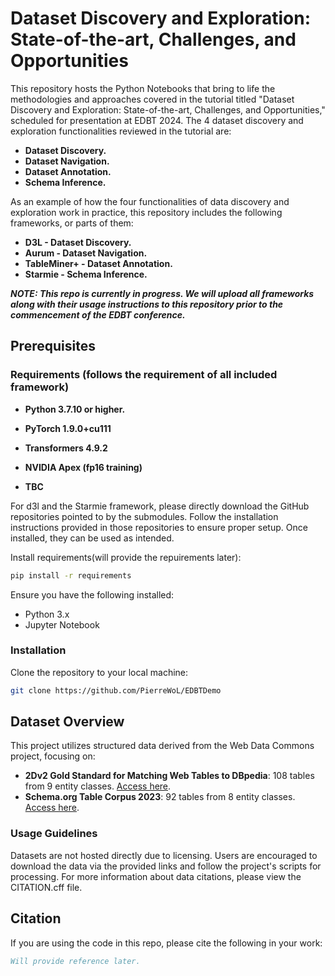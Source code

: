 # Dataset Discovery and Exploration: State-of-the-art, Challenges, and Opportunities

This repository hosts the Python Notebooks that bring to life the methodologies and 
approaches covered in the tutorial titled 
"Dataset Discovery and Exploration: State-of-the-art, Challenges, and Opportunities,"
scheduled for presentation at EDBT 2024.
The 4 dataset discovery and exploration functionalities reviewed in the tutorial are:
- **Dataset Discovery.**
- **Dataset Navigation.**
- **Dataset Annotation.**
- **Schema Inference.**

As an example of how the four functionalities of data discovery and exploration work in practice,
this repository includes the following frameworks, or parts of them:
- **D3L - Dataset Discovery.**
- **Aurum - Dataset Navigation.**
- **TableMiner+ - Dataset Annotation.**
- **Starmie - Schema Inference.**


___NOTE: This repo is currently in progress. 
We will upload all frameworks along with their usage instructions 
to this repository prior to the commencement of the EDBT conference.___

## Prerequisites
### Requirements (follows the requirement of all included framework)
- **Python 3.7.10 or higher.**

- **PyTorch 1.9.0+cu111**

- **Transformers 4.9.2**

- **NVIDIA Apex (fp16 training)**
- **TBC**


For d3l and the Starmie framework, 
please directly download the GitHub repositories pointed to by the submodules. 
Follow the installation instructions provided in those repositories 
to ensure proper setup. Once installed, they can be used as intended.

Install requirements(will provide the repuirements later):

```bash
pip install -r requirements
```

Ensure you have the following installed:
- Python 3.x
- Jupyter Notebook
### Installation

Clone the repository to your local machine:
```bash
git clone https://github.com/PierreWoL/EDBTDemo
```

## Dataset Overview
This project utilizes structured data derived from the Web Data Commons project, focusing on:

- **2Dv2 Gold Standard for Matching Web Tables to DBpedia**: 108 tables from 9 entity classes. [Access here](https://webdatacommons.org/webtables/goldstandardV2.html).
- **Schema.org Table Corpus 2023**: 92 tables from 8 entity classes. [Access here](https://webdatacommons.org/structureddata/schemaorgtables/2023/index.html#toc3).

### Usage Guidelines

Datasets are not hosted directly due to licensing. Users are encouraged to download the data via the provided links and follow the project's scripts for processing.
For more information about data citations, please view the CITATION.cff file.




## Citation
If you are using the code in this repo, please cite the following in your work:
```bibtex
Will provide reference later.
```